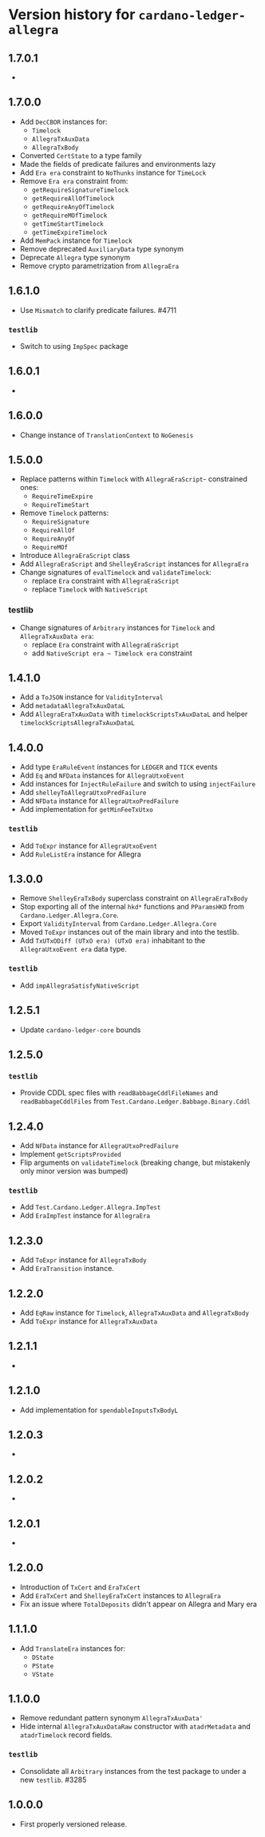 # Version history for `cardano-ledger-allegra`

## 1.7.0.1

*

## 1.7.0.0

* Add `DecCBOR` instances for:
  * `Timelock`
  * `AllegraTxAuxData`
  * `AllegraTxBody`
* Converted `CertState` to a type family
* Made the fields of predicate failures and environments lazy
* Add `Era era` constraint to `NoThunks` instance for `TimeLock`
* Remove `Era era` constraint from:
  * `getRequireSignatureTimelock`
  * `getRequireAllOfTimelock`
  * `getRequireAnyOfTimelock`
  * `getRequireMOfTimelock`
  * `getTimeStartTimelock`
  * `getTimeExpireTimelock`
* Add `MemPack` instance for `Timelock`
* Remove deprecated `AuxiliaryData` type synonym
* Deprecate `Allegra` type synonym
* Remove crypto parametrization from `AllegraEra`

## 1.6.1.0

* Use `Mismatch` to clarify predicate failures. #4711

### `testlib`

* Switch to using `ImpSpec` package

## 1.6.0.1

*

## 1.6.0.0

* Change instance of `TranslationContext` to `NoGenesis`

## 1.5.0.0

* Replace patterns within `Timelock` with `AllegraEraScript`- constrained ones:
  * `RequireTimeExpire`
  * `RequireTimeStart`
* Remove `Timelock` patterns:
  * `RequireSignature`
  * `RequireAllOf`
  * `RequireAnyOf`
  * `RequireMOf`
* Introduce `AllegraEraScript` class
* Add `AllegraEraScript` and `ShelleyEraScript` instances for `AllegraEra`
* Change signatures of `evalTimelock` and `validateTimelock`:
  * replace `Era` constraint with `AllegraEraScript`
  * replace `Timelock` with `NativeScript`

### testlib

* Change signatures of `Arbitrary` instances for `Timelock` and `AllegraTxAuxData era`:
  * replace `Era` constraint with `AllegraEraScript`
  * add `NativeScript era ~ Timelock era` constraint

## 1.4.1.0

* Add a `ToJSON` instance for `ValidityInterval`
* Add `metadataAllegraTxAuxDataL`
* Add `AllegraEraTxAuxData` with `timelockScriptsTxAuxDataL` and helper
  `timelockScriptsAllegraTxAuxDataL`

## 1.4.0.0

* Add type `EraRuleEvent` instances for `LEDGER` and `TICK` events
* Add `Eq` and `NFData` instances for `AllegraUtxoEvent`
* Add instances for `InjectRuleFailure` and switch to using `injectFailure`
* Add `shelleyToAllegraUtxoPredFailure`
* Add `NFData` instance for `AllegraUtxoPredFailure`
* Add implementation for `getMinFeeTxUtxo`

### `testlib`

* Add `ToExpr` instance for `AllegraUtxoEvent`
* Add `RuleListEra` instance for Allegra

## 1.3.0.0

* Remove `ShelleyEraTxBody` superclass constraint on `AllegraEraTxBody`
* Stop exporting all of the internal `hkd*` functions and `PParamsHKD` from
  `Cardano.Ledger.Allegra.Core`.
* Export `ValidityInterval` from `Cardano.Ledger.Allegra.Core`
* Moved `ToExpr` instances out of the main library and into the testlib.
* Add `TxUTxODiff (UTxO era) (UTxO era)` inhabitant to the `AllegraUtxoEvent era` data type.

### `testlib`

* Add `impAllegraSatisfyNativeScript`

## 1.2.5.1

* Update `cardano-ledger-core` bounds

## 1.2.5.0

### `testlib`

* Provide CDDL spec files with `readBabbageCddlFileNames` and `readBabbageCddlFiles` from
  `Test.Cardano.Ledger.Babbage.Binary.Cddl`

## 1.2.4.0

* Add `NFData` instance for `AllegraUtxoPredFailure`
* Implement `getScriptsProvided`
* Flip arguments on `validateTimelock` (breaking change, but mistakenly only minor version
  was bumped)

### `testlib`

* Add `Test.Cardano.Ledger.Allegra.ImpTest`
* Add `EraImpTest` instance for `AllegraEra`

## 1.2.3.0

* Add `ToExpr` instance for `AllegraTxBody`
* Add `EraTransition` instance.

## 1.2.2.0

* Add `EqRaw` instance for `Timelock`, `AllegraTxAuxData` and `AllegraTxBody`
* Add `ToExpr` instance for `AllegraTxAuxData`

## 1.2.1.1

*

## 1.2.1.0

* Add implementation for `spendableInputsTxBodyL`

## 1.2.0.3

*

## 1.2.0.2

*

## 1.2.0.1

*

## 1.2.0.0

* Introduction of `TxCert` and `EraTxCert`
* Add `EraTxCert` and `ShelleyEraTxCert` instances to `AllegraEra`
* Fix an issue where `TotalDeposits` didn't appear on Allegra and Mary era

## 1.1.1.0

* Add `TranslateEra` instances for:
  * `DState`
  * `PState`
  * `VState`

## 1.1.0.0

* Remove redundant pattern synonym `AllegraTxAuxData'`
* Hide internal `AllegraTxAuxDataRaw` constructor with `atadrMetadata` and `atadrTimelock`
  record fields.

### `testlib`

* Consolidate all `Arbitrary` instances from the test package to under a new `testlib`. #3285

## 1.0.0.0

* First properly versioned release.
